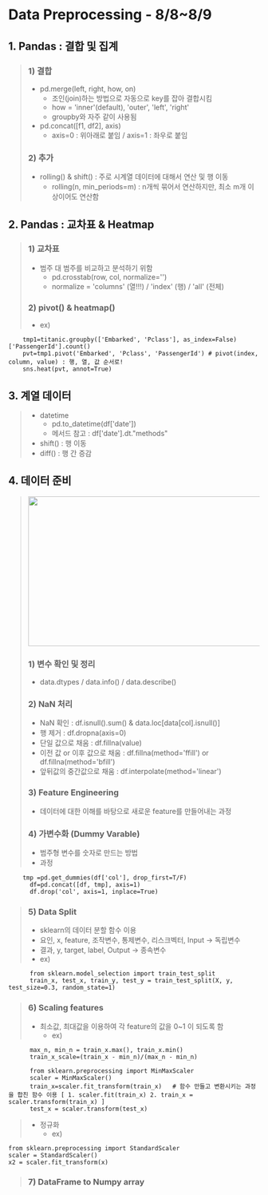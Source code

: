 # Data Preprocessing - 8/8~8/9

## 1. Pandas : 결합 및 집계
> ### 1) 결합
> * pd.merge(left, right, how, on)
>   * 조인(join)하는 방법으로 자동으로 key를 잡아 결합시킴
>   * how = 'inner'(default), 'outer', 'left', 'right'
>   * groupby와 자주 같이 사용됨
> * pd.concat([f1, df2], axis) 
>   * axis=0 : 위아래로 붙임 / axis=1 : 좌우로 붙임
> ### 2) 추가
>   * rolling() & shift() : 주로 시계열 데이터에 대해서 연산 및 행 이동
>     * rolling(n, min_periods=m) : n개씩 묶어서 연산하지만, 최소 m개 이상이어도 연산함

## 2. Pandas : 교차표 & Heatmap
> ### 1) 교차표
> * 범주 대 범주를 비교하고 분석하기 위함
>   * pd.crosstab(row, col, normalize='')
>   * normalize = 'columns' (열!!!) / 'index' (행) / 'all' (전체)
> ### 2) pivot() & heatmap()
> * ex)
```
    tmp1=titanic.groupby(['Embarked', 'Pclass'], as_index=False)['PassengerId'].count()
    pvt=tmp1.pivot('Embarked', 'Pclass', 'PassengerId') # pivot(index, column, value) : 행, 열, 값 순서로!
    sns.heat(pvt, annot=True)
```

## 3. 계열 데이터
> * datetime
>   * pd.to_datetime(df['date'])
>   * 메서드 참고 : df['date'].dt."methods"
> * shift() : 행 이동
> * diff() :  행 간 증감 

## 4. 데이터 준비
> <img src="https://user-images.githubusercontent.com/110445149/186397958-a4b5bf57-60a5-430d-ac05-072203a36dd9.PNG" width="900" height="300"></img>
> ### 1) 변수 확인 및 정리
> * data.dtypes / data.info() / data.describe()
> ### 2) NaN 처리
> * NaN 확인 : df.isnull().sum() & data.loc[data[col].isnull()]
> * 행 제거 : df.dropna(axis=0)
> * 단일 값으로 채움 : df.fillna(value)
> * 이전 값 or 이후 값으로 채움 : df.fillna(method='ffill') or df.fillna(method='bfill')
> * 앞뒤값의 중간값으로 채움 : df.interpolate(method='linear')
> ### 3) Feature Engineering
> * 데이터에 대한 이해를 바탕으로 새로운 feature를 만들어내는 과정
> ### 4) 가변수화 (Dummy Varable)
> * 범주형 변수를 숫자로 만드는 방법
> * 과정
```
    tmp =pd.get_dummies(df['col'], drop_first=T/F)
	  df=pd.concat([df, tmp], axis=1)
	  df.drop('col', axis=1, inplace=True)
```
> ### 5) Data Split
> * sklearn의 데이터 분할 함수 이용
> * 요인, x, feature, 조작변수, 통제변수, 리스크벡터, Input -> 독립변수
> * 결과, y, target, label, Output -> 종속변수
> * ex)
```
      from sklearn.model_selection import train_test_split
      train_x, test_x, train_y, test_y = train_test_split(X, y, test_size=0.3, random_state=1)
```
> ### 6) Scaling features
> * 최소값, 최대값을 이용하여 각 feature의 값을  0~1 이 되도록 함
>   * ex)
```
      max_n, min_n = train_x.max(), train_x.min()
      train_x_scale=(train_x - min_n)/(max_n - min_n)
```
```
      from sklearn.preprocessing import MinMaxScaler
      scaler = MinMaxScaler()
      train_x=scaler.fit_transform(train_x)   # 함수 만들고 변환시키는 과정을 합친 함수 이용 [ 1. scaler.fit(train_x) 2. train_x = scaler.transform(train_x) ]
      test_x = scaler.transform(test_x)
```
> * 정규화
>   * ex)
```
from sklearn.preprocessing import StandardScaler
scaler = StandardScaler()
x2 = scaler.fit_transform(x) 
```
> ### 7) DataFrame to Numpy array
